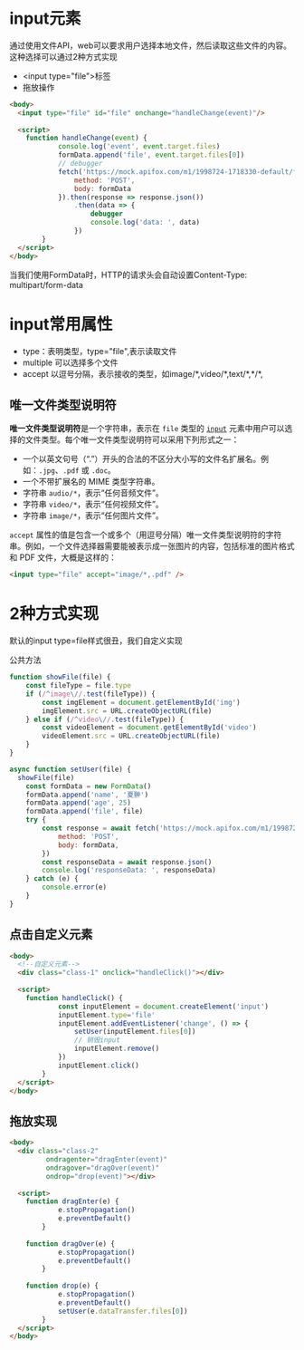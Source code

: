 # input元素

通过使用文件API，web可以要求用户选择本地文件，然后读取这些文件的内容。这种选择可以通过2种方式实现

- \<input type="file"\>标签
- 拖放操作

```html
<body>
  <input type="file" id="file" onchange="handleChange(event)"/>
  
  <script>
    function handleChange(event) {
			console.log('event', event.target.files)
			formData.append('file', event.target.files[0])
			// debugger
			fetch('https://mock.apifox.com/m1/1998724-1718330-default/file', {
				method: 'POST',
				body: formData
			}).then(response => response.json())
				.then(data => {
					debugger
					console.log('data: ', data) 
				})
		}
  </script>
</body>
```

当我们使用FormData时，HTTP的请求头会自动设置Content-Type: multipart/form-data

# input常用属性

- type：表明类型，type="file",表示读取文件
- multiple 可以选择多个文件
- accept 以逗号分隔，表示接收的类型，如image/\*,video/\*,text/\*,*/\*,

## 唯一文件类型说明符

**唯一文件类型说明符**是一个字符串，表示在 `file` 类型的 [`input`](https://developer.mozilla.org/zh-CN/docs/Web/HTML/Element/input) 元素中用户可以选择的文件类型。每个唯一文件类型说明符可以采用下列形式之一：

- 一个以英文句号（“.”）开头的合法的不区分大小写的文件名扩展名。例如：`.jpg`、`.pdf` 或 `.doc`。
- 一个不带扩展名的 MIME 类型字符串。
- 字符串 `audio/*`，表示“任何音频文件”。
- 字符串 `video/*`，表示“任何视频文件”。
- 字符串 `image/*`，表示“任何图片文件”。

`accept` 属性的值是包含一个或多个（用逗号分隔）唯一文件类型说明符的字符串。例如，一个文件选择器需要能被表示成一张图片的内容，包括标准的图片格式和 PDF 文件，大概是这样的：

```html
<input type="file" accept="image/*,.pdf" />
```

# 2种方式实现

默认的input type=file样式很丑，我们自定义实现

公共方法

```js
function showFile(file) {
	const fileType = file.type
	if (/^image\//.test(fileType)) {
		const imgElement = document.getElementById('img')
		imgElement.src = URL.createObjectURL(file)
	} else if (/^video\//.test(fileType)) {
		const videoElement = document.getElementById('video')
		videoElement.src = URL.createObjectURL(file)
	}
}

async function setUser(file) {
  showFile(file)
	const formData = new FormData()
	formData.append('name', '夏翀')
	formData.append('age', 25)
	formData.append('file', file)
	try {
		const response = await fetch('https://mock.apifox.com/m1/1998724-1718330-default/file', {
			method: 'POST',
			body: formData,
		})
		const responseData = await response.json()
		console.log('responseData: ', responseData)
	} catch (e) {
		console.error(e)
	}
}
```

## 点击自定义元素

```html
<body>
  <!--自定义元素-->
  <div class="class-1" onclick="handleClick()"></div>
  
  <script>
    function handleClick() {
			const inputElement = document.createElement('input')
			inputElement.type='file'
			inputElement.addEventListener('change', () => {
				setUser(inputElement.files[0])
				// 销毁input
				inputElement.remove()
			})
			inputElement.click()
		}
  </script>
</body>
```

## 拖放实现

```html
<body>
  <div class="class-2"
	     ondragenter="dragEnter(event)"
	     ondragover="dragOver(event)"
	     ondrop="drop(event)"></div>
  
  <script>
    function dragEnter(e) {
			e.stopPropagation()
			e.preventDefault()
		}
    
    function dragOver(e) {
			e.stopPropagation()
			e.preventDefault()
		}
    
    function drop(e) {
			e.stopPropagation()
			e.preventDefault()
			setUser(e.dataTransfer.files[0])
		}
  </script>
</body>
```







































































